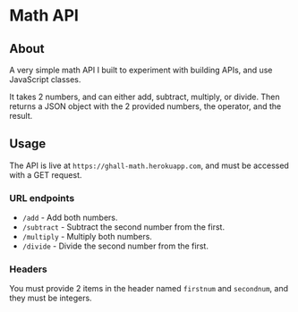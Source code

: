 # Math API

## About

A very simple math API I built to experiment with building APIs, and use JavaScript classes.

It takes 2 numbers, and can either add, subtract, multiply, or divide. Then returns a JSON object with the 2 provided numbers, the operator, and the result.

## Usage

The API is live at `https://ghall-math.herokuapp.com`, and must be accessed with a GET request.

### URL endpoints

- `/add` - Add both numbers.
- `/subtract` - Subtract the second number from the first.
- `/multiply` - Multiply both numbers.
- `/divide` - Divide the second number from the first.

### Headers

You must provide 2 items in the header named `firstnum` and `secondnum`, and they must be integers.
